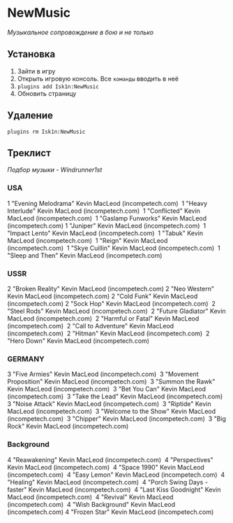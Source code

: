 # NewMusic
*Музыкальное сопровождение в бою и не только*

## Установка
1. Зайти в игру
2. Открыть игровую консоль. Все `команды` вводить в неё
3. `plugins add Isk1n:NewMusic`
4. Обновить страницу

## Удаление
`plugins rm Isk1n:NewMusic`

## Треклист

*Подбор музыки - Windrunner1st*

### USA
1 "Evening Melodrama" Kevin MacLeod (incompetech.com) 
1 "Heavy Interlude" Kevin MacLeod (incompetech.com) 
1 "Conflicted" Kevin MacLeod (incompetech.com) 
1 "Gaslamp Funworks" Kevin MacLeod (incompetech.com)
1 "Juniper" Kevin MacLeod (incompetech.com) 
1 "Impact Lento" Kevin MacLeod (incompetech.com) 
1 "Tabuk" Kevin MacLeod (incompetech.com) 
1 "Reign" Kevin MacLeod (incompetech.com) 
1 "Skye Cuillin" Kevin MacLeod (incompetech.com) 
1 "Sleep and Then" Kevin MacLeod (incompetech.com) 

### USSR
2 "Broken Reality" Kevin MacLeod (incompetech.com)
2 "Neo Western" Kevin MacLeod (incompetech.com)
2 "Cold Funk" Kevin MacLeod (incompetech.com)
2 "Sock Hop" Kevin MacLeod (incompetech.com) 
2 "Steel Rods" Kevin MacLeod (incompetech.com) 
2 "Future Gladiator" Kevin MacLeod (incompetech.com) 
2 "Harmful or Fatal" Kevin MacLeod (incompetech.com) 
2 "Call to Adventure" Kevin MacLeod (incompetech.com) 
2 "Hitman" Kevin MacLeod (incompetech.com) 
2 "Hero Down" Kevin MacLeod (incompetech.com) 

### GERMANY
3 "Five Armies" Kevin MacLeod (incompetech.com) 
3 "Movement Proposition" Kevin MacLeod (incompetech.com) 
3 "Summon the Rawk" Kevin MacLeod (incompetech.com) 
3 "Bet You Can" Kevin MacLeod (incompetech.com) 
3 "Take the Lead" Kevin MacLeod (incompetech.com) 
3 "Noise Attack" Kevin MacLeod (incompetech.com) 
3 "Riptide" Kevin MacLeod (incompetech.com) 
3 "Welcome to the Show" Kevin MacLeod (incompetech.com) 
3 "Chipper" Kevin MacLeod (incompetech.com) 
3 "Big Rock" Kevin MacLeod (incompetech.com) 

### Background
4 "Reawakening" Kevin MacLeod (incompetech.com) 
4 "Perspectives" Kevin MacLeod (incompetech.com) 
4 "Space 1990" Kevin MacLeod (incompetech.com) 
4 "Easy Lemon" Kevin MacLeod (incompetech.com) 
4 "Healing" Kevin MacLeod (incompetech.com) 
4 "Porch Swing Days - faster" Kevin MacLeod (incompetech.com) 
4 "Last Kiss Goodnight" Kevin MacLeod (incompetech.com) 
4 "Revival" Kevin MacLeod (incompetech.com) 
4 "Wish Background" Kevin MacLeod (incompetech.com)
4 "Frozen Star" Kevin MacLeod (incompetech.com) 
